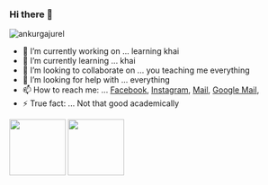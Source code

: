### Hi there 👋

<p align="left"> <img src="https://komarev.com/ghpvc/?username=ankurgajurel" alt="ankurgajurel" /> </p>

- 🔭 I’m currently working on ... learning khai
- 🌱 I’m currently learning ... khai
- 👯 I’m looking to collaborate on ... you teaching me everything
- 🤔 I’m looking for help with ... everything 
- 📫 How to reach me: ... <a href="https://facebook.com/theresureishope">Facebook</a>, <a href="https://instagram.com/theresureishope">Instagram</a>, <a href="mailto:ankurgajurel02@gmail.com">Mail</a>, <a href="mailto:ankurgajurel02@gmail.com">Google Mail</a>, 
- ⚡ True fact: ... Not that good academically

<img src="https://github-readme-stats.vercel.app/api?username=ankurgajurel&theme=midnight-purple&count_private=true&show_icons=true" height=100>  <img src="https://github-readme-stats.vercel.app/api/top-langs/?username=ankurgajurel&langs_count=3&theme=midnight-purple&show_icons=true&hide=html,css,glsl" height=100>

